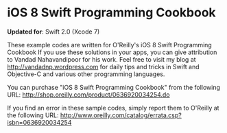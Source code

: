 iOS 8 Swift Programming Cookbook
===============================

__Updated for__: Swift 2.0 (Xcode 7)

These example codes are written for O'Reilly's iOS 8 Swift Programming Cookbook
If you use these solutions in your apps, you can give attribution to
Vandad Nahavandipoor for his work. Feel free to visit my blog
at http://vandadnp.wordpress.com for daily tips and tricks in Swift
and Objective-C and various other programming languages.

You can purchase "iOS 8 Swift Programming Cookbook" from
the following URL:
http://shop.oreilly.com/product/0636920034254.do

If you find an error in these sample codes, simply
report them to O'Reilly at the following URL:
http://www.oreilly.com/catalog/errata.csp?isbn=0636920034254
